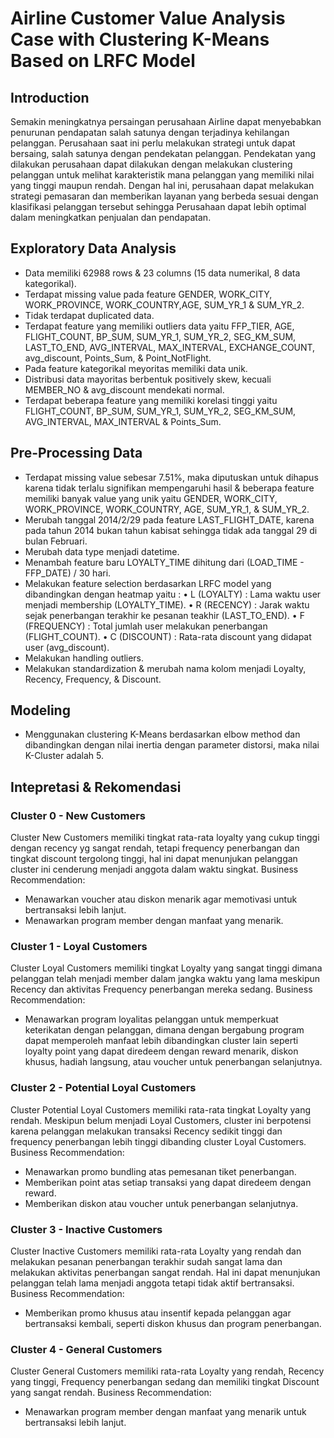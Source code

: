 # Airline Customer Value Analysis Case with Clustering K-Means Based on LRFC Model

## Introduction
Semakin meningkatnya persaingan perusahaan Airline dapat menyebabkan penurunan pendapatan salah satunya dengan terjadinya kehilangan pelanggan. Perusahaan saat ini perlu melakukan strategi untuk dapat bersaing, salah satunya dengan pendekatan pelanggan. Pendekatan yang dilakukan perusahaan dapat dilakukan dengan melakukan clustering pelanggan untuk melihat karakteristik mana pelanggan yang memiliki nilai yang tinggi maupun rendah. Dengan hal ini, perusahaan dapat melakukan strategi pemasaran dan memberikan layanan yang berbeda sesuai dengan klasifikasi pelanggan tersebut sehingga Perusahaan dapat lebih optimal dalam meningkatkan penjualan dan pendapatan.

## Exploratory Data Analysis
-	Data memiliki 62988 rows & 23 columns (15 data numerikal, 8 data kategorikal).
-	Terdapat missing value pada feature GENDER, WORK_CITY, WORK_PROVINCE, WORK_COUNTRY,AGE, SUM_YR_1 & SUM_YR_2.
-	Tidak terdapat duplicated data.
-	Terdapat feature yang memiliki outliers data yaitu FFP_TIER, AGE, FLIGHT_COUNT, BP_SUM, SUM_YR_1, SUM_YR_2, SEG_KM_SUM, LAST_TO_END, AVG_INTERVAL, MAX_INTERVAL, EXCHANGE_COUNT, avg_discount, Points_Sum, & Point_NotFlight.
-	Pada feature kategorikal meyoritas memiliki data unik.
-	Distribusi data mayoritas berbentuk positively skew, kecuali MEMBER_NO & avg_discount mendekati normal.
-	Terdapat beberapa feature yang memiliki korelasi tinggi yaitu FLIGHT_COUNT, BP_SUM, SUM_YR_1, SUM_YR_2, SEG_KM_SUM, AVG_INTERVAL, MAX_INTERVAL & Points_Sum.

## Pre-Processing Data
-	Terdapat missing value sebesar 7.51%, maka diputuskan untuk dihapus karena tidak terlalu signifikan mempengaruhi hasil & beberapa feature memiliki banyak value yang unik yaitu GENDER, WORK_CITY, WORK_PROVINCE, WORK_COUNTRY, AGE, SUM_YR_1, & SUM_YR_2.
-	Merubah tanggal 2014/2/29 pada feature LAST_FLIGHT_DATE, karena pada tahun 2014 bukan tahun kabisat sehingga tidak ada tanggal 29 di bulan Februari.
-	Merubah data type menjadi datetime.
-	Menambah feature baru LOYALTY_TIME dihitung dari (LOAD_TIME - FFP_DATE) / 30 hari.
-	Melakukan feature selection berdasarkan LRFC model yang dibandingkan dengan heatmap yaitu : 
•	L (LOYALTY) : Lama waktu user menjadi membership (LOYALTY_TIME).
•	R (RECENCY) : Jarak waktu sejak penerbangan terakhir ke pesanan teakhir (LAST_TO_END).
•	F (FREQUENCY) : Total jumlah user melakukan penerbangan (FLIGHT_COUNT).
•	C (DISCOUNT) : Rata-rata discount yang didapat user (avg_discount).
-	Melakukan handling outliers.
-	Melakukan standardization & merubah nama kolom menjadi Loyalty, Recency, Frequency, & Discount.

## Modeling
-	Menggunakan clustering K-Means berdasarkan elbow method dan dibandingkan dengan nilai inertia dengan parameter distorsi, maka nilai K-Cluster adalah 5.

## Intepretasi & Rekomendasi
### Cluster 0 - New Customers
Cluster New Customers memiliki tingkat rata-rata loyalty yang cukup tinggi dengan recency yg sangat rendah, tetapi frequency penerbangan dan tingkat discount tergolong tinggi, hal ini dapat menunjukan pelanggan cluster ini cenderung menjadi anggota dalam waktu singkat.
Business Recommendation:
-	Menawarkan voucher atau diskon menarik agar memotivasi untuk bertransaksi lebih lanjut.
-	Menawarkan program member dengan manfaat yang menarik.
### Cluster 1 - Loyal Customers
Cluster Loyal Customers memiliki tingkat Loyalty yang sangat tinggi dimana pelanggan telah menjadi member dalam jangka waktu yang lama meskipun Recency dan aktivitas Frequency penerbangan mereka sedang.
Business Recommendation:
-	Menawarkan program loyalitas pelanggan untuk memperkuat keterikatan dengan pelanggan, dimana dengan bergabung program dapat memperoleh manfaat lebih dibandingkan cluster lain seperti loyalty point yang dapat diredeem dengan reward menarik, diskon khusus, hadiah langsung, atau voucher untuk penerbangan selanjutnya.
### Cluster 2 - Potential Loyal Customers
Cluster Potential Loyal Customers memiliki rata-rata tingkat Loyalty yang rendah. Meskipun belum menjadi Loyal Customers, cluster ini berpotensi karena pelanggan melakukan transaksi Recency sedikit tinggi dan frequency penerbangan lebih tinggi dibanding cluster Loyal Customers.
Business Recommendation:
-	Menawarkan promo bundling atas pemesanan tiket penerbangan.
-	Memberikan point atas setiap transaksi yang dapat diredeem dengan reward.
-	Memberikan diskon atau voucher untuk penerbangan selanjutnya.
### Cluster 3 - Inactive Customers
Cluster Inactive Customers memiliki rata-rata Loyalty yang rendah dan melakukan pesanan penerbangan terakhir sudah sangat lama dan melakukan aktivitas penerbangan sangat rendah. Hal ini dapat menunjukan pelanggan telah lama menjadi anggota tetapi tidak aktif bertransaksi.
Business Recommendation:
-	Memberikan promo khusus atau insentif kepada pelanggan agar bertransaksi kembali, seperti diskon khusus dan program penerbangan.
### Cluster 4 - General Customers
Cluster General Customers memiliki rata-rata Loyalty yang rendah, Recency yang tinggi, Frequency penerbangan sedang dan memiliki tingkat Discount yang sangat rendah.
Business Recommendation:
-	Menawarkan program member dengan manfaat yang menarik untuk bertransaksi lebih lanjut.
